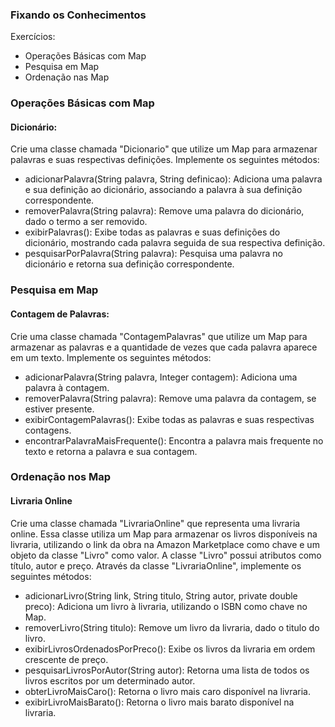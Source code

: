 ### Fixando os Conhecimentos
Exercícios:

* Operações Básicas com Map
* Pesquisa em Map
* Ordenação nas Map

### Operações Básicas com Map

#### Dicionário:
Crie uma classe chamada "Dicionario" que utilize um Map para armazenar palavras e suas respectivas definições. Implemente os seguintes métodos:

* adicionarPalavra(String palavra, String definicao): Adiciona uma palavra e sua definição ao dicionário, associando a palavra à sua definição correspondente.
* removerPalavra(String palavra): Remove uma palavra do dicionário, dado o termo a ser removido.
* exibirPalavras(): Exibe todas as palavras e suas definições do dicionário, mostrando cada palavra seguida de sua respectiva definição.
* pesquisarPorPalavra(String palavra): Pesquisa uma palavra no dicionário e retorna sua definição correspondente.

### Pesquisa em Map

#### Contagem de Palavras:
Crie uma classe chamada "ContagemPalavras" que utilize um Map para armazenar as palavras e a quantidade de vezes que cada palavra aparece em um texto. Implemente os seguintes métodos:

* adicionarPalavra(String palavra, Integer contagem): Adiciona uma palavra à contagem.
* removerPalavra(String palavra): Remove uma palavra da contagem, se estiver presente.
* exibirContagemPalavras(): Exibe todas as palavras e suas respectivas contagens.
* encontrarPalavraMaisFrequente(): Encontra a palavra mais frequente no texto e retorna a palavra e sua contagem.

### Ordenação nos Map

#### Livraria Online
Crie uma classe chamada "LivrariaOnline" que representa uma livraria online. Essa classe utiliza um Map para armazenar os livros disponíveis na livraria, utilizando o link da obra na Amazon Marketplace como chave e um objeto da classe "Livro" como valor. A classe "Livro" possui atributos como título, autor e preço. Através da classe "LivrariaOnline", implemente os seguintes métodos:

* adicionarLivro(String link, String titulo, String autor, private double preco): Adiciona um livro à livraria, utilizando o ISBN como chave no Map.
* removerLivro(String titulo): Remove um livro da livraria, dado o titulo do livro.
* exibirLivrosOrdenadosPorPreco(): Exibe os livros da livraria em ordem crescente de preço.
* pesquisarLivrosPorAutor(String autor): Retorna uma lista de todos os livros escritos por um determinado autor.
* obterLivroMaisCaro(): Retorna o livro mais caro disponível na livraria.
* exibirLivroMaisBarato(): Retorna o livro mais barato disponível na livraria.